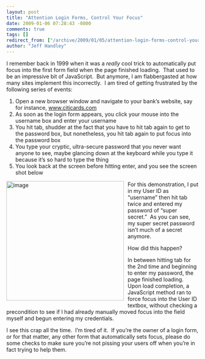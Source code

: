 ```yaml
---
layout: post
title: "Attention Login Forms, Control Your Focus"
date: 2009-01-06 07:28:43 -0800
comments: true
tags: []
redirect_from: ["/archive/2009/01/05/attention-login-forms-control-your-focus.aspx/"]
author: "Jeff Handley"
---
```

<!-- more -->
<p>I remember back in 1999 when it was a <em>really</em> cool trick to automatically put focus into the first form field when the page finished loading.  That used to be an impressive bit of JavaScript.  But anymore, I am flabbergasted at how many sites implement this incorrectly.  I am tired of getting frustrated by the following series of events:</p>  <ol>   <li>Open a new browser window and navigate to your bank’s website, say for instance, <a href="http://www.citicards.com">www.citicards.com</a></li>  <li>As soon as the login form appears, you click your mouse into the username box and enter your username</li>  <li>You hit tab, shudder at the fact that you have to hit tab again to get to the password box, but nonetheless, you hit tab again to put focus into the password box</li>  <li>You type your cryptic, ultra-secure password that you never want anyone to see, maybe glancing down at the keyboard while you type it because it’s so hard to type the thing</li>  <li>You look back at the screen before hitting enter, and you see the screen shot below</li> </ol>  <p><img title="image" style="display: inline; margin: 0px 10px 10px 0px" height="313" alt="image" src="http://blog.jeffhandley.com/Images/PostImages/AttentionLoginFormsControlYourFocus_14A11/image.png" width="308" align="left" /> </p>  <p>For this demonstration, I put in my User ID as “username” then hit tab twice and entered my password of “super secret.”  As you can see, my super secret password isn’t much of a secret anymore.</p>  <p>How did this happen?</p>  <p>In between hitting tab for the 2nd time and beginning to enter my password, the page finished loading.  Upon load completion, a JavaScript method ran to force focus into the User ID textbox, without checking a precondition to see if I had already manually moved focus into the field myself and begun entering my credentials.</p>  <p>I see this crap all the time.  I’m tired of it.  If you’re the owner of a login form, or for that matter, any other form that automatically sets focus, please do some checks to make sure you’re not pissing your users off when you’re in fact trying to help them.</p>

